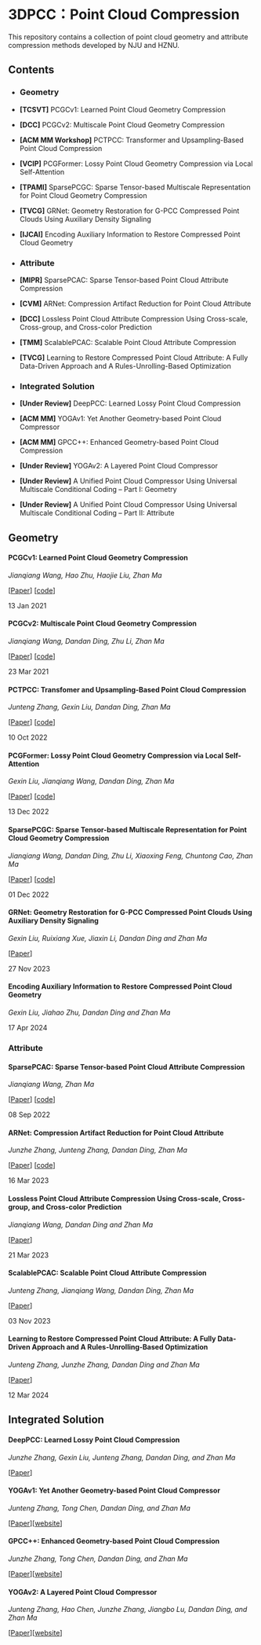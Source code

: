 # 3DPCC：Point Cloud Compression

This repository contains a collection of point cloud geometry and attribute compression methods developed by NJU and HZNU.

## Contents

- ### Geometry

- **[TCSVT]** PCGCv1: Learned Point Cloud Geometry Compression

- **[DCC]** PCGCv2: Multiscale Point Cloud Geometry Compression

- **[ACM MM Workshop]** PCTPCC: Transformer and Upsampling-Based Point Cloud Compression

- **[VCIP]** PCGFormer: Lossy Point Cloud Geometry Compression via Local Self-Attention

- **[TPAMI]** SparsePCGC: Sparse Tensor-based Multiscale Representation for Point Cloud Geometry Compression

- **[TVCG]** GRNet: Geometry Restoration for G-PCC Compressed Point Clouds Using Auxiliary Density Signaling

- **[IJCAI]** Encoding Auxiliary Information to Restore Compressed Point Cloud Geometry

- ### Attribute

- **[MIPR]** SparsePCAC: Sparse Tensor-based Point Cloud Attribute Compression
  
- **[CVM]** ARNet: Compression Artifact Reduction for Point Cloud Attribute

- **[DCC]** Lossless Point Cloud Attribute Compression Using Cross-scale, Cross-group, and Cross-color Prediction
  
- **[TMM]** ScalablePCAC: Scalable Point Cloud Attribute Compression

- **[TVCG]** Learning to Restore Compressed Point Cloud Attribute: A Fully Data-Driven Approach and A Rules-Unrolling-Based Optimization

- ### Integrated Solution

- **[Under Review]** DeepPCC: Learned Lossy Point Cloud Compression
  
- **[ACM MM]** YOGAv1: Yet Another Geometry-based Point Cloud Compressor
  
- **[ACM MM]** GPCC++: Enhanced Geometry-based Point Cloud Compression

- **[Under Review]** YOGAv2: A Layered Point Cloud Compressor

- **[Under Review]** A Unified Point Cloud Compressor Using Universal Multiscale Conditional Coding – Part I: Geometry

- **[Under Review]** A Unified Point Cloud Compressor Using Universal Multiscale Conditional Coding – Part II: Attribute
  
## Geometry

#### PCGCv1: Learned Point Cloud Geometry Compression

*Jianqiang Wang, Hao Zhu, Haojie Liu, Zhan Ma*

[[Paper](https://ieeexplore.ieee.org/abstract/document/9321375)] [[code](https://github.com/NJUVISION/PCGCv1)]

13 Jan 2021

#### PCGCv2: Multiscale Point Cloud Geometry Compression

*Jianqiang Wang, Dandan Ding, Zhu Li, Zhan Ma*

[[Paper](https://arxiv.org/abs/2011.03799)] [[code](https://github.com/NJUVISION/PCGCv2)]

23 Mar 2021

#### PCTPCC: Transfomer and Upsampling-Based Point Cloud Compression

*Junteng Zhang, Gexin Liu, Dandan Ding, Zhan Ma*

[[Paper](https://dl.acm.org/doi/abs/10.1145/3552457.3555731)] [[code](https://github.com/arsx958/PCT_PCC)]

10 Oct 2022

#### PCGFormer: Lossy Point Cloud Geometry Compression via Local Self-Attention

*Gexin Liu, Jianqiang Wang, Dandan Ding, Zhan Ma*

[[Paper](https://ieeexplore.ieee.org/abstract/document/10008892)] [[code](https://github.com/3dpcc/PCGFormer)]

13 Dec 2022

#### SparsePCGC: Sparse Tensor-based Multiscale Representation for Point Cloud Geometry Compression

*Jianqiang Wang, Dandan Ding, Zhu Li, Xiaoxing Feng, Chuntong Cao, Zhan Ma*

[[Paper](https://ieeexplore.ieee.org/abstract/document/9968173)] [[code](https://github.com/NJUVISION/SparsePCGC)]

01 Dec 2022

#### GRNet: Geometry Restoration for G-PCC Compressed Point Clouds Using Auxiliary Density Signaling

*Gexin Liu, Ruixiang Xue, Jiaxin Li, Dandan Ding and Zhan Ma*

[[Paper](https://ieeexplore.ieee.org/document/10328911)]

27 Nov 2023

#### Encoding Auxiliary Information to Restore Compressed Point Cloud Geometry

*Gexin Liu, Jiahao Zhu, Dandan Ding and Zhan Ma*

17 Apr 2024

### Attribute

#### SparsePCAC: Sparse Tensor-based Point Cloud Attribute Compression

*Jianqiang Wang, Zhan Ma*

[[Paper](https://ieeexplore.ieee.org/abstract/document/9874468)] [[code](https://github.com/NJUVISION/SparsePCAC)]

08 Sep 2022

#### ARNet: Compression Artifact Reduction for Point Cloud Attribute

*Junzhe Zhang, Junteng Zhang, Dandan Ding, Zhan Ma*

[[Paper](https://arxiv.org/abs/2209.08276)] [[code](https://github.com/3dpcc/ARNet)]

16 Mar 2023

#### Lossless Point Cloud Attribute Compression Using Cross-scale, Cross-group, and Cross-color Prediction

*Jianqiang Wang, Dandan Ding and Zhan Ma*

[[Paper](https://ieeexplore.ieee.org/abstract/document/10125514)]

21 Mar 2023

#### ScalablePCAC: Scalable Point Cloud Attribute Compression

*Junteng Zhang, Jianqiang Wang, Dandan Ding, Zhan Ma*

[[Paper](https://ieeexplore.ieee.org/document/10313579)]

03 Nov 2023

#### Learning to Restore Compressed Point Cloud Attribute: A Fully Data-Driven Approach and A Rules-Unrolling-Based Optimization

*Junteng Zhang, Junzhe Zhang, Dandan Ding and Zhan Ma*

[[Paper](https://ieeexplore.ieee.org/document/10470357)]

12 Mar 2024

## Integrated Solution

#### DeepPCC: Learned Lossy Point Cloud Compression

*Junzhe Zhang, Gexin Liu, Junteng Zhang, Dandan Ding, and Zhan Ma*

[[Paper](https://github.com/3dpcc/DeepPCC/blob/main/DeepPCC%20Learned%20Lossy%20Point%20Cloud%20Compression.pdf)]

#### YOGAv1: Yet Another Geometry-based Point Cloud Compressor

*Junteng Zhang, Tong Chen, Dandan Ding, and Zhan Ma*

[[Paper](https://3dpcc.github.io/publication/YOGAv1/)][[website](https://3dpcc.github.io/publication/YOGAv1/)]


#### GPCC++: Enhanced Geometry-based Point Cloud Compression

*Junzhe Zhang, Tong Chen, Dandan Ding, and Zhan Ma*

[[Paper](https://3dpcc.github.io/publication/GPCCplusplus/)][[website](https://3dpcc.github.io/publication/GPCCplusplus/)]

#### YOGAv2: A Layered Point Cloud Compressor

*Junteng Zhang, Hao Chen, Junzhe Zhang, Jiangbo Lu, Dandan Ding, and Zhan Ma*

[[Paper](https://3dpcc.github.io/publication/YOGAv2/)][[website](https://3dpcc.github.io/publication/YOGAv2/)]
